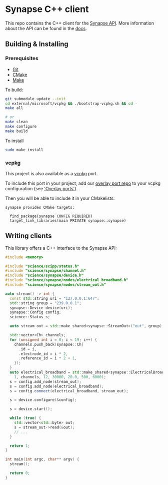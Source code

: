 # Synapse C++ client

This repo contains the C++ client for the [Synapse API](https://science.xyz/technologies/synapse). More information about the API can be found in the [docs](https://science.xyz/docs/d/synapse/index).

## Building & Installing

### Prerequisites

- [Git](https://git-scm.com/downloads)
- [CMake](https://cmake.org/download/)
- [Make](https://www.gnu.org/software/make/)

To build:

```sh
git submodule update --init
cd external/microsoft/vcpkg && ./bootstrap-vcpkg.sh && cd -
make all

# or
make clean
make configure
make build
```

To install

```sh
sudo make install
```

### vcpkg

This project is also available as a [vcpkg](https://vcpkg.io/en/) port.

To include this port in your project, add our [overlay port repo](https://github.com/sciencecorp/vcpkg) to your vcpkg configuration (see ['Overlay ports'](https://learn.microsoft.com/en-us/vcpkg/concepts/overlay-ports)).

Then you will be able to include it in your CMakelists:

```
synapse provides CMake targets:

  find_package(synapse CONFIG REQUIRED)
  target_link_libraries(main PRIVATE synapse::synapse)
```

## Writing clients

This library offers a C++ interface to the Synapse API:

```c++
#include <memory>

#include "science/scipp/status.h"
#include "science/synapse/channel.h"
#include "science/synapse/device.h"
#include "science/synapse/nodes/electrical_broadband.h"
#include "science/synapse/nodes/stream_out.h"

auto stream() -> int {
  const std::string uri = "127.0.0.1:647";
  std::string group = "239.0.0.1";
  synapse::Device device(uri);
  synapse::Config config;
  science::Status s;

  auto stream_out = std::make_shared<synapse::StreamOut>("out", group);

  std::vector<Ch> channels;
  for (unsigned int i = 0; i < 19; i++) {
    channels.push_back(synapse::Ch{
      .id = i,
      .electrode_id = i * 2,
      .reference_id = i * 2 + 1,
    });
  }
  auto electrical_broadband = std::make_shared<synapse::ElectricalBroadband>(
    1, channels, 12, 30000, 20.0, 500, 6000);
  s = config.add_node(stream_out);
  s = config.add_node(electrical_broadband);
  s = config.connect(electrical_broadband, stream_out);

  s = device.configure(&config);

  s = device.start();

  while (true) {
    std::vector<std::byte> out;
    s = stream_out->read(&out);
    // ...
  }

  return 1;
}

int main(int argc, char** argv) {
  stream();

  return 0;
}
```
